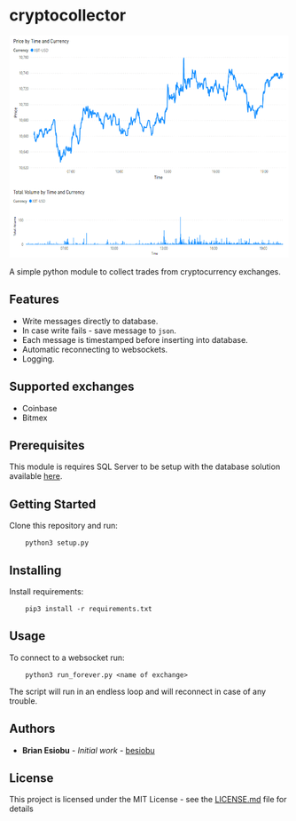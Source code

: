 # cryptocollector

<img src="https://github.com/besiobu/cryptocollector/blob/main/img/xbt_report.png" width="600" height="400" />

A simple python module to collect trades from cryptocurrency exchanges.

## Features
* Write messages directly to database.
* In case write fails - save message to `json`.
* Each message is timestamped before inserting into database.
* Automatic reconnecting to websockets.
* Logging.

## Supported exchanges
* Coinbase
* Bitmex

## Prerequisites

This module is requires SQL Server to be setup with the database solution available [here]().

## Getting Started

Clone this repository and run:

```
    python3 setup.py
```

## Installing

Install requirements:
```
    pip3 install -r requirements.txt
```

## Usage

To connect to a websocket run:

```
    python3 run_forever.py <name of exchange>
```

The script will run in an endless loop and will reconnect in case of any trouble.

## Authors

* **Brian Esiobu** - *Initial work* - [besiobu](https://github.com/besiobu)

## License

This project is licensed under the MIT License - see the [LICENSE.md](LICENSE.md) file for details